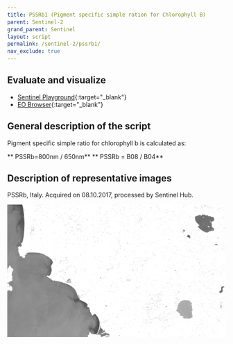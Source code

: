 ```yaml
---
title: PSSRb1 (Pigment specific simple ration for Chlorophyll B)
parent: Sentinel-2
grand_parent: Sentinel
layout: script
permalink: /sentinel-2/pssrb1/
nav_exclude: true
---
```



## Evaluate and visualize
 - [Sentinel Playground](https://apps.sentinel-hub.com/sentinel-playground/?source=S2&lat=43.514198796857976&lng=16.601028442382812&zoom=11&preset=CUSTOM&layers=B01,B02,B03&maxcc=20&gain=1.0&gamma=1.0&time=2019-06-01%7C2019-12-23&atmFilter=&showDates=false&evalscript=ICAgLy8gU2ltcGxlIFJhdGlvIDgwMC82NTAgUGlnbWVudCBzcGVjaWZpYyBzaW1wbGUgcmF0aW8gQjEgKGFiYnJ2LiBQU1NSYjEpCi8vIEdlbmVyYWwgZm9ybXVsYTogODAwbm0vNjUwbm0KLy8gVVJMIGh0dHBzOi8vd3d3LmluZGV4ZGF0YWJhc2UuZGUvZGIvc2ktc2luZ2xlLnBocD9zZW5zb3JfaWQ9OTYmcnNpbmRleF9pZD0yODMKCmxldCBpbmRleCA9IEIwOCAvIEIwNDsKcmV0dXJuW2luZGV4XQ%3D%3D&evalscripturl=https://raw.githubusercontent.com/sentinel-hub/custom-scripts/master/sentinel-2/ndwi/script.js){:target="_blank"}
 - [EO Browser](https://apps.sentinel-hub.com/eo-browser/?lat=42.8594&lng=11.0550&zoom=10&time=2019-12-10&preset=CUSTOM&datasource=Sentinel-2%20L1C&layers=B01,B02,B03&evalscript=Ly8gU2ltcGxlIFJhdGlvIDgwMC82NTAgUGlnbWVudCBzcGVjaWZpYyBzaW1wbGUgcmF0aW8gQjEgKGFiYnJ2LiBQU1NSYjEpCi8vIEdlbmVyYWwgZm9ybXVsYTogODAwbm0vNjUwbm0KLy8gVVJMIGh0dHBzOi8vd3d3LmluZGV4ZGF0YWJhc2UuZGUvZGIvc2ktc2luZ2xlLnBocD9zZW5zb3JfaWQ9OTYmcnNpbmRleF9pZD0yODMKCmxldCBpbmRleCA9IEIwOCAvIEIwNDsKcmV0dXJuW2luZGV4XQ%3D%3D){:target="_blank"}
 
 ## General description of the script

Pigment specific simple ratio for chlorophyll b is calculated as: 

**  PSSRb=800nm / 650nm**
**  PSSRb = B08 / B04**

## Description of representative images

PSSRb, Italy. Acquired on 08.10.2017, processed by Sentinel Hub. 

![PSSRb](fig/fig1.png)